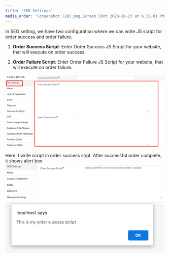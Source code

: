 ```yaml
---
title: 'SEO Settings'
media_order: 'Screenshot (20).png,Screen Shot 2020-10-27 at 6.38.01 PM.png,Screen Shot 2020-10-27 at 6.40.18 PM.png'
---
```


In SEO setting, we have two configuration where we can write JS script for order success and order failure.
1. **Order Success Script**: Enter Order Success JS Script for your website, that will execute on order success.

2. **Order Failure Script**: Enter Order Failure JS Script for your website, that will execute on order failure.

![](Screenshot%20%2820%29.png)

Here, I write script in order success sript. After successful order complete, it shows alert box.
![](Screen%20Shot%202020-10-27%20at%206.40.18%20PM.png)
![](Screen%20Shot%202020-10-27%20at%206.38.01%20PM.png)


